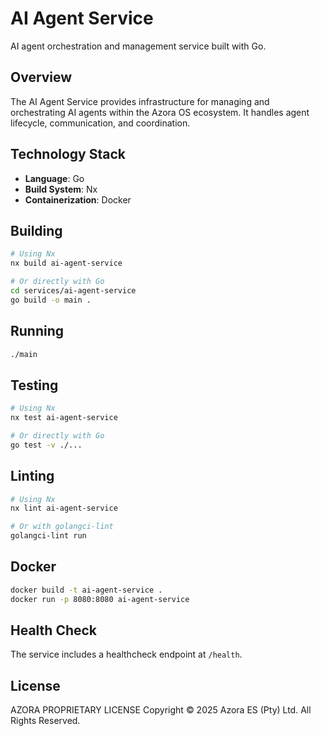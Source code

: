 # AI Agent Service

AI agent orchestration and management service built with Go.

## Overview

The AI Agent Service provides infrastructure for managing and orchestrating AI agents within the Azora OS ecosystem. It handles agent lifecycle, communication, and coordination.

## Technology Stack

- **Language**: Go
- **Build System**: Nx
- **Containerization**: Docker

## Building

```bash
# Using Nx
nx build ai-agent-service

# Or directly with Go
cd services/ai-agent-service
go build -o main .
```

## Running

```bash
./main
```

## Testing

```bash
# Using Nx
nx test ai-agent-service

# Or directly with Go
go test -v ./...
```

## Linting

```bash
# Using Nx
nx lint ai-agent-service

# Or with golangci-lint
golangci-lint run
```

## Docker

```bash
docker build -t ai-agent-service .
docker run -p 8080:8080 ai-agent-service
```

## Health Check

The service includes a healthcheck endpoint at `/health`.

## License

AZORA PROPRIETARY LICENSE
Copyright © 2025 Azora ES (Pty) Ltd. All Rights Reserved.

